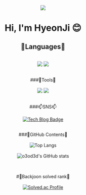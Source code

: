 <div align="center">
<img src="https://capsule-render.vercel.app/api?type=waving&color=auto&height=200&section=header&text=Hyeonji_Github&fontSize=90" />

 # Hi, I'm HyeonJi 😊

## 📕Languages📕</br> 
</br>
<img src="https://img.shields.io/badge/Python-007396?style=flat&logo=python&logoColor=white" />
<img src="https://img.shields.io/badge/C-E34F26?style=flat&logo=C&logoColor=white" />
</br></br>

###🔧Tools🔧</br>
</br>
<img src="https://img.shields.io/badge/visualstudiocode-007ACC?style=flat&logo=visualstudiocode&logoColor=white" />
<img src="https://img.shields.io/badge/pycharm-000000?style=flat&logo=pycharm&logoColor=white" />
</br></br>

###📫SNS📫</br></br>
[![Tech Blog Badge](https://img.shields.io/badge/Blog-CC0000?style=flat-square&logo=Tesla&logoColor=white&link=https://hjtheory.tistory.com/)](https://hjtheory.tistory.com/) 
</br></br>

###📃GitHub Contents📃</br></br>
![Top Langs](https://github-readme-stats.vercel.app/api/top-langs/?username=o3od3d&layout=compact&theme=merko) 
</br></br>
![o3od3d's GitHub stats](https://github-readme-stats.vercel.app/api?username=o3od3d&show_icons=true&theme=tokyonight)  
</br></br>

#🥇Backjoon solved rank🥇</br></br>
[![Solved.ac Profile](http://mazassumnida.wtf/api/generate_badge?boj=o3od3d)](https://solved.ac/o3od3d)

</div>
